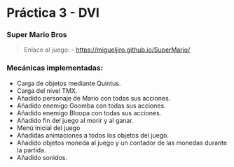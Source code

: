 # Práctica 3 - DVI
### Super Mario Bros

> Enlace al juego: - https://migueljiro.github.io/SuperMario/

### Mecánicas implementadas:

  - Carga de objetos mediante Quintus.
  - Carga del nivel TMX.
  - Añadido personaje de Mario con todas sus acciones.
  - Añadido enemigo Goomba con todas sus acciones.
  - Añadido enemigo Bloopa con todas sus acciones.
  - Añadido fin del juego al morir y al ganar.
  - Menú inicial del juego
  - Añadidas animaciones a todos los objetos del juego.
  - Añadido objetos moneda al juego y un contador de las monedas durante la partida.
  - Añadido sonidos.
